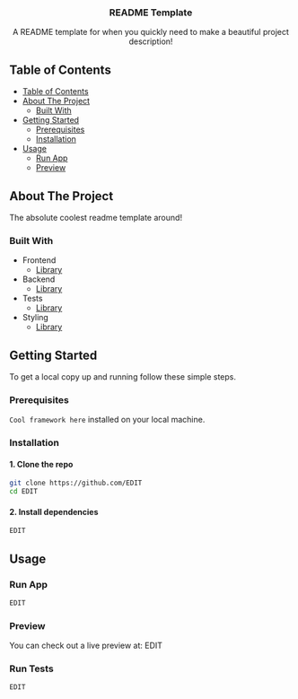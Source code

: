 <!--
Welcome to this README template!

To help you navigate, in any section you want to edit, I've put a comment written EDIT.

Have fun!
-->

<p align="center">
  <h3 align="center">README Template</h3> <!-- EDIT -->
  <p align="center">
    A README template for when you quickly need to make a beautiful project description! <!-- EDIT -->
  </p>
  <!-- EDIT: Head over to https://shields.io/ to generate some beautiful shields! -->
</p>

<!-- EDIT: TABLE OF CONTENTS -->

## Table of Contents

- [Table of Contents](#table-of-contents)
- [About The Project](#about-the-project)
  - [Built With](#built-with)
- [Getting Started](#getting-started)
  - [Prerequisites](#prerequisites)
  - [Installation](#installation)
- [Usage](#usage)
  - [Run App](#run-app)
  - [Preview](#preview)

<!-- EDIT: ABOUT THE PROJECT -->

## About The Project

The absolute coolest readme template around! <!-- EDIT -->

### Built With

<!-- EDIT -->
- Frontend
  - [Library](https://github.com/TGlide/README-TEMPLATE/) 
- Backend
  - [Library](https://github.com/TGlide/README-TEMPLATE/)
- Tests
  - [Library](https://github.com/TGlide/README-TEMPLATE/)
- Styling
  - [Library](https://github.com/TGlide/README-TEMPLATE/)

## Getting Started

<!-- EDIT -->
To get a local copy up and running follow these simple steps.

### Prerequisites

<!-- EDIT -->
`Cool framework here` installed on your local machine.

### Installation

#### 1. Clone the repo

```sh
git clone https://github.com/EDIT
cd EDIT
```

#### 2. Install dependencies

```sh
EDIT
```

## Usage

### Run App

```sh
EDIT
```

### Preview

You can check out a live preview at: EDIT

### Run Tests

```sh
EDIT
```


